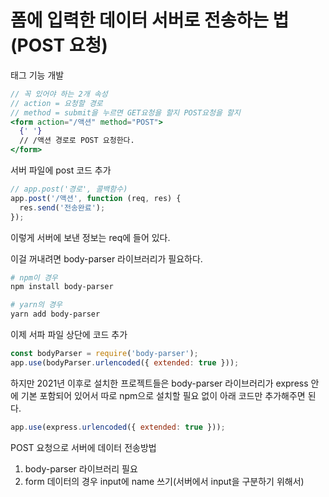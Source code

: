 # 폼에 입력한 데이터 서버로 전송하는 법(POST 요청)

<form> 태그 기능 개발

```jsx
// 꼭 있어야 하는 2개 속성
// action = 요청할 경로
// method = submit을 누르면 GET요청을 할지 POST요청을 할지
<form action="/액션" method="POST">
  {' '}
  // /액션 경로로 POST 요청한다.
</form>
```

서버 파일에 post 코드 추가

```jsx
// app.post('경로', 콜백함수)
app.post('/액션', function (req, res) {
  res.send('전송완료');
});
```

이렇게 서버에 보낸 정보는 req에 들어 있다.

이걸 꺼내려면 body-parser 라이브러리가 필요하다.

```powershell
# npm이 경우
npm install body-parser

# yarn의 경우
yarn add body-parser
```

이제 서파 파일 상단에 코드 추가

```jsx
const bodyParser = require('body-parser');
app.use(bodyParser.urlencoded({ extended: true }));
```

하지만 2021년 이후로 설치한 프로젝트들은 body-parser 라이브러리가 express 안에 기본 포함되어 있어서 따로 npm으로 설치할 필요 없이 아래 코드만 추가해주면 된다.

```jsx
app.use(express.urlencoded({ extended: true }));
```

POST 요청으로 서버에 데이터 전송방법

1. body-parser 라이브러리 필요
2. form 데이터의 경우 input에 name 쓰기(서버에서 input을 구분하기 위해서)
